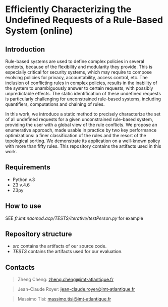 Efficiently Characterizing the Undefined Requests of a Rule-Based System (online)
=======

Introduction
------
Rule-based systems are used to define complex policies in several contexts, because of the flexibility and modularity they provide. 
This is especially critical for security systems, which may require to compose evolving policies for privacy, accountability, access control, etc. 
The inclusion of conflicting rules in complex policies, results in the inability of the system to unambiguously answer to certain requests, with possibly unpredictable effects. The static identification of these undefined requests is particularly challenging for unconstrained rule-based systems, including quantifiers, computations and chaining of rules. 

In this work, we introduce a static method to precisely characterize the set of all undefined requests for a given unconstrained rule-based system, providing the user with a global view of the rule conflicts. We propose an enumerative approach, made usable in practice by two key performance optimizations: a finer classification of the rules and the resort of the topological sorting. 
We demonstrate its application on a well-known policy with more than fifty rules.
This repository contains the artifacts used in this work.


Requirements
------
* Python v.3 
* Z3 v.4.6
* Z3py

How to use
------
SEE *fr.imt.naomod.acp/TESTS/iterative/testPerson.py* for example

Repository structure
------
* *src* contains the artifacts of our source code.
* *TESTS* contains the artifacts  used for our evaluation.


Contacts
------
> Zheng Cheng: zheng.cheng@imt-atlantique.fr 

> Jean-Claude Royer: jean-claude.royer@imt-atlantique.fr 

> Massimo Tisi: massimo.tisi@imt-atlantique.fr 
